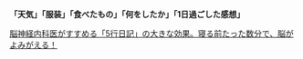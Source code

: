 
**「天気」「服装」「食べたもの」「何をしたか」「1日過ごした感想」**

 [脳神経内科医がすすめる「5行日記」の大きな効果。寝る前たった数分で、脳がよみがえる！](https://studyhacker.net/5-lines-diary)